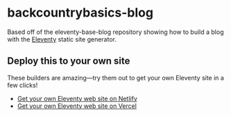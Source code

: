 # backcountrybasics-blog

Based off of the eleventy-base-blog repository showing how to build a blog with the [Eleventy](https://github.com/11ty/eleventy) static site generator.

## Deploy this to your own site

These builders are amazing—try them out to get your own Eleventy site in a few clicks!

- [Get your own Eleventy web site on Netlify](https://app.netlify.com/start/deploy?repository=https://github.com/11ty/eleventy-base-blog)
- [Get your own Eleventy web site on Vercel](https://vercel.com/import/project?template=11ty%2Feleventy-base-blog)
